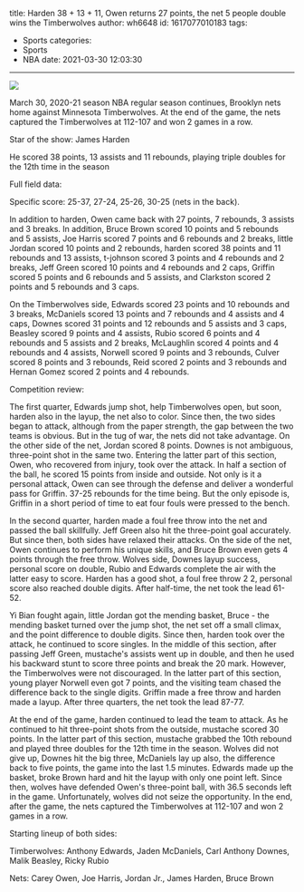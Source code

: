 title: Harden 38 + 13 + 11, Owen returns 27 points, the net 5 people double wins the Timberwolves
author: wh6648
id: 1617077010183
tags: 
- Sports
categories: 
- Sports
- NBA
date: 2021-03-30 12:03:30
---
![](https://p8.itc.cn/images01/20210330/46b9d2476e2d49b695ce4b88acb925be.jpeg)


March 30, 2020-21 season NBA regular season continues, Brooklyn nets home against Minnesota Timberwolves. At the end of the game, the nets captured the Timberwolves at 112-107 and won 2 games in a row.

Star of the show: James Harden

He scored 38 points, 13 assists and 11 rebounds, playing triple doubles for the 12th time in the season

Full field data:

Specific score: 25-37, 27-24, 25-26, 30-25 (nets in the back).

In addition to harden, Owen came back with 27 points, 7 rebounds, 3 assists and 3 breaks. In addition, Bruce Brown scored 10 points and 5 rebounds and 5 assists, Joe Harris scored 7 points and 6 rebounds and 2 breaks, little Jordan scored 10 points and 2 rebounds, harden scored 38 points and 11 rebounds and 13 assists, t-johnson scored 3 points and 4 rebounds and 2 breaks, Jeff Green scored 10 points and 4 rebounds and 2 caps, Griffin scored 5 points and 6 rebounds and 5 assists, and Clarkston scored 2 points and 5 rebounds and 3 caps.

On the Timberwolves side, Edwards scored 23 points and 10 rebounds and 3 breaks, McDaniels scored 13 points and 7 rebounds and 4 assists and 4 caps, Downes scored 31 points and 12 rebounds and 5 assists and 3 caps, Beasley scored 9 points and 4 assists, Rubio scored 6 points and 4 rebounds and 5 assists and 2 breaks, McLaughlin scored 4 points and 4 rebounds and 4 assists, Norwell scored 9 points and 3 rebounds, Culver scored 8 points and 3 rebounds, Reid scored 2 points and 3 rebounds and Hernan Gomez scored 2 points and 4 rebounds.

Competition review:

The first quarter, Edwards jump shot, help Timberwolves open, but soon, harden also in the layup, the net also to color. Since then, the two sides began to attack, although from the paper strength, the gap between the two teams is obvious. But in the tug of war, the nets did not take advantage. On the other side of the net, Jordan scored 8 points. Downes is not ambiguous, three-point shot in the same two. Entering the latter part of this section, Owen, who recovered from injury, took over the attack. In half a section of the ball, he scored 15 points from inside and outside. Not only is it a personal attack, Owen can see through the defense and deliver a wonderful pass for Griffin. 37-25 rebounds for the time being. But the only episode is, Griffin in a short period of time to eat four fouls were pressed to the bench.

In the second quarter, harden made a foul free throw into the net and passed the ball skillfully. Jeff Green also hit the three-point goal accurately. But since then, both sides have relaxed their attacks. On the side of the net, Owen continues to perform his unique skills, and Bruce Brown even gets 4 points through the free throw. Wolves side, Downes layup success, personal score on double, Rubio and Edwards complete the air with the latter easy to score. Harden has a good shot, a foul free throw 2 2, personal score also reached double digits. After half-time, the net took the lead 61-52.

Yi Bian fought again, little Jordan got the mending basket, Bruce - the mending basket turned over the jump shot, the net set off a small climax, and the point difference to double digits. Since then, harden took over the attack, he continued to score singles. In the middle of this section, after passing Jeff Green, mustache's assists went up in double, and then he used his backward stunt to score three points and break the 20 mark. However, the Timberwolves were not discouraged. In the latter part of this section, young player Norwell even got 7 points, and the visiting team chased the difference back to the single digits. Griffin made a free throw and harden made a layup. After three quarters, the net took the lead 87-77.

At the end of the game, harden continued to lead the team to attack. As he continued to hit three-point shots from the outside, mustache scored 30 points. In the latter part of this section, mustache grabbed the 10th rebound and played three doubles for the 12th time in the season. Wolves did not give up, Downes hit the big three, McDaniels lay up also, the difference back to five points, the game into the last 1.5 minutes. Edwards made up the basket, broke Brown hard and hit the layup with only one point left. Since then, wolves have defended Owen's three-point ball, with 36.5 seconds left in the game. Unfortunately, wolves did not seize the opportunity. In the end, after the game, the nets captured the Timberwolves at 112-107 and won 2 games in a row.

Starting lineup of both sides:

Timberwolves: Anthony Edwards, Jaden McDaniels, Carl Anthony Downes, Malik Beasley, Ricky Rubio

Nets: Carey Owen, Joe Harris, Jordan Jr., James Harden, Bruce Brown

